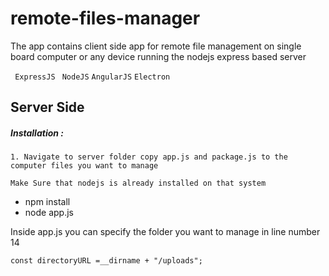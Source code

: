 # remote-files-manager

The app contains client side app for remote file management on single board computer or any device running the nodejs express based server

`` ExpressJS`` `` NodeJS`` ``AngularJS`` ``Electron``

## Server Side
##### Installation : 
``1. Navigate to server folder copy app.js and package.js to the computer files you want to manage``

`Make Sure that nodejs is already installed on that system`

- npm install
- node app.js

Inside app.js you can specify the folder you want to manage in line number 14

`const directoryURL =__dirname + "/uploads";`







